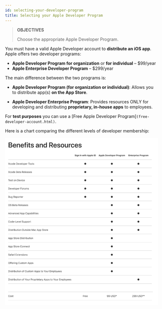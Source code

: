 ```yaml
---
id: selecting-your-developer-program
title: Selecting your Apple Developer Program
---
```


> **OBJECTIVES**
>
> Choose the appropriate Apple Developer Program.

You must have a valid Apple Developer account to **distribute an iOS app**. Apple offers two developer programs:

* **Apple Developer Program for organization** or **for individual** – $99/year 
* **Apple Enterprise Developer Program** – $299/year

The main difference between the two programs is:

* **Apple Developer Program (for organization or individual)**: Allows you to distribute app(s) **on the App Store**.

* **Apple Developer Enterprise Program**: Provides resources ONLY for developing and distributing **proprietary, in-house apps** to employees.

For **test purposes** you can use a [Free Apple Developer Program]```(free-developer-account.html)```.

Here is a chart comparing the different levels of developer membership:

![Developer membership levels](img/FreeTestingAppleDeveloperAccount.png)